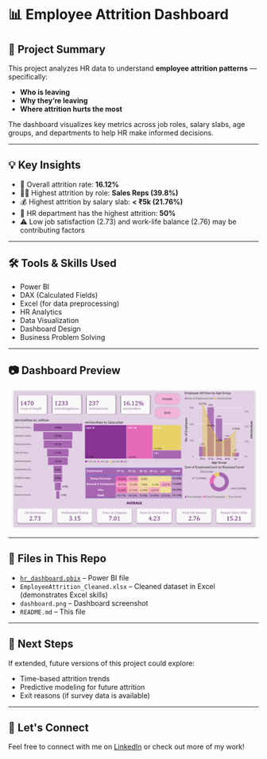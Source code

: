 # 📊 Employee Attrition Dashboard

## 🧩 Project Summary
This project analyzes HR data to understand **employee attrition patterns** — specifically:
- **Who is leaving**
- **Why they’re leaving**
- **Where attrition hurts the most**

The dashboard visualizes key metrics across job roles, salary slabs, age groups, and departments to help HR make informed decisions.

---

## 💡 Key Insights
- 📌 Overall attrition rate: **16.12%**
- 🧑‍💼 Highest attrition by role: **Sales Reps (39.8%)**
- 💰 Highest attrition by salary slab: **< ₹5k (21.76%)**
- 🏢 HR department has the highest attrition: **50%**
- ⚠️ Low job satisfaction (2.73) and work-life balance (2.76) may be contributing factors

---

## 🛠️ Tools & Skills Used
- Power BI  
- DAX (Calculated Fields)  
- Excel (for data preprocessing)  
- HR Analytics  
- Data Visualization  
- Dashboard Design  
- Business Problem Solving

---

## 📷 Dashboard Preview
![Dashboard Screenshot](dashboard.png)

---

## 📂 Files in This Repo
- [`hr_dashboard.pbix`](https://github.com/arushi813/employee-attrition-dashboard/blob/main/hr_dashboard.pbix) – Power BI file
- `EmployeeAttrition_Cleaned.xlsx` – Cleaned dataset in Excel (demonstrates Excel skills) 
- `dashboard.png` – Dashboard screenshot  
- `README.md` – This file

---

## 🚀 Next Steps
If extended, future versions of this project could explore:
- Time-based attrition trends
- Predictive modeling for future attrition
- Exit reasons (if survey data is available)
  
---

## 🔗 Let's Connect
Feel free to connect with me on [LinkedIn](www.linkedin.com/in/arushi-g-069176191) or check out more of my work!
